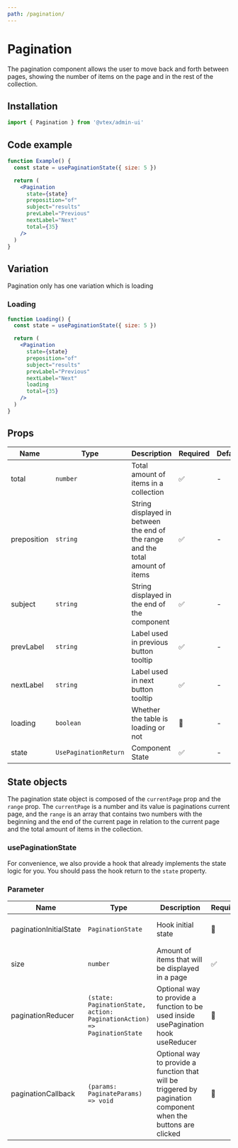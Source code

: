```yaml
---
path: /pagination/
---
```


# Pagination

The pagination component allows the user to move back and forth between pages, showing the number of items on the page and in the rest of the collection.

## Installation

```jsx isStatic
import { Pagination } from '@vtex/admin-ui'
```

## Code example

```jsx
function Example() {
  const state = usePaginationState({ size: 5 })

  return (
    <Pagination
      state={state}
      preposition="of"
      subject="results"
      prevLabel="Previous"
      nextLabel="Next"
      total={35}
    />
  )
}
```

## Variation

Pagination only has one variation which is loading

### Loading

```jsx
function Loading() {
  const state = usePaginationState({ size: 5 })

  return (
    <Pagination
      state={state}
      preposition="of"
      subject="results"
      prevLabel="Previous"
      nextLabel="Next"
      loading
      total={35}
    />
  )
}
```

## Props

| Name        | Type                  | Description                                                                    | Required | Default |
| ----------- | --------------------- | ------------------------------------------------------------------------------ | -------- | ------- |
| total       | `number`              | Total amount of items in a collection                                          | ✅       | -       |
| preposition | `string`              | String displayed in between the end of the range and the total amount of items | ✅       | -       |
| subject     | `string`              | String displayed in the end of the component                                   | ✅       | -       |
| prevLabel   | `string`              | Label used in previous button tooltip                                          | ✅       | -       |
| nextLabel   | `string`              | Label used in next button tooltip                                              | ✅       | -       |
| loading     | `boolean`             | Whether the table is loading or not                                            | 🚫       | -       |
| state       | `UsePaginationReturn` | Component State                                                                | ✅       | -       |

## State objects

The pagination state object is composed of the `currentPage` prop and the `range` prop. The `currentPage` is a number and its value is paginations current page, and the `range` is an array that contains two numbers with the beginning and the end of the current page in relation to the current page and the total amount of items in the collection.

### usePaginationState

For convenience, we also provide a hook that already implements the state logic for you. You should pass the hook return to the `state` property.

### Parameter

| Name                   | Type                                                                    | Description                                                                                                    | Required | Default                                |
| ---------------------- | ----------------------------------------------------------------------- | -------------------------------------------------------------------------------------------------------------- | -------- | -------------------------------------- |
| paginationInitialState | `PaginationState`                                                       | Hook initial state                                                                                             | 🚫       | `{ currentPage: 1, range: [1, size] }` |
| size                   | `number`                                                                | Amount of items that will be displayed in a page                                                               | ✅       | -                                      |
| paginationReducer      | `(state: PaginationState, action: PaginationAction) => PaginationState` | Optional way to provide a function to be used inside usePagination hook useReducer                             | 🚫       | usePagination hook default reducer     |
| paginationCallback     | `(params: PaginateParams) => void`                                      | Optional way to provide a function that will be triggered by pagination component when the buttons are clicked | 🚫       | usePagination hook default callback    |
